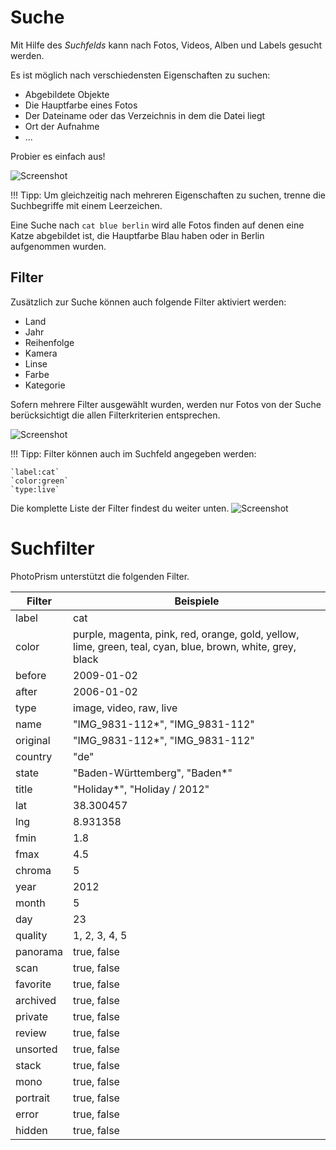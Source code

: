 # Suche #
Mit Hilfe des *Suchfelds* kann nach Fotos, Videos, Alben und Labels gesucht werden.

Es ist möglich nach verschiedensten Eigenschaften zu suchen:

* Abgebildete Objekte
* Die Hauptfarbe eines Fotos
* Der Dateiname oder das Verzeichnis in dem die Datei liegt
* Ort der Aufnahme
* ...

Probier es einfach aus!

   ![Screenshot](img/search-beach.png)

!!! Tipp:
Um gleichzeitig nach mehreren Eigenschaften zu suchen, trenne die Suchbegriffe mit einem Leerzeichen.

Eine Suche nach `cat blue berlin` wird alle Fotos finden auf denen eine Katze abgebildet ist, die Hauptfarbe Blau haben oder in Berlin aufgenommen wurden.

## Filter ##
Zusätzlich zur Suche können auch folgende Filter aktiviert werden:

* Land
* Jahr
* Reihenfolge
* Kamera
* Linse
* Farbe
* Kategorie

Sofern mehrere Filter ausgewählt wurden, werden nur Fotos von der Suche berücksichtigt die allen Filterkriterien entsprechen.

 ![Screenshot](img/color-red.png)

!!! Tipp:
Filter können auch im Suchfeld angegeben werden:

    `label:cat`
    `color:green`
    `type:live`

Die komplette Liste der Filter findest du weiter unten.
![Screenshot](img/color-green.png)


# Suchfilter #
PhotoPrism unterstützt die folgenden Filter.
    
| Filter      | Beispiele |
| ----------- | ----------- |
| label      |    cat    |
| color  | purple, magenta, pink, red, orange, gold, yellow, lime, green, teal, cyan, blue, brown, white, grey, black       |
| before      |   2009-01-02     |
| after      |    2006-01-02    |
| type     |   image, video, raw, live     |
| name     | "IMG_9831-112*", "IMG_9831-112" |
| original     | "IMG_9831-112*", "IMG_9831-112" |
| country     | "de" |
| state     | "Baden-Württemberg", "Baden*" |
| title     | "Holiday*", "Holiday / 2012" |
| lat     |    38.300457    |
| lng     |   8.931358   |
| fmin     |    1.8    |
| fmax     |    4.5  |
| chroma     |   5     |
| year     |  2012    |
| month     |  5    |
| day     |  23    |
| quality     |   1, 2, 3, 4, 5   |
| panorama     |    true, false    |
| scan     |    true, false    |
| favorite     |    true, false    |
| archived     |    true, false    |
| private     |    true, false    |
| review     |   true, false   |
| unsorted     |    true, false    |
| stack     |    true, false    |
| mono     |    true, false  |
| portrait     |    true, false  |
| error     |    true, false    |
| hidden     |    true, false    |

